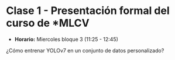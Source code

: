 # Clase 1 - Presentación formal del curso de *MLCV



* __Horario:__ Miercoles bloque 3 (11:25 - 12:45)	

¿Cómo entrenar YOLOv7 en un conjunto de datos personalizado?

